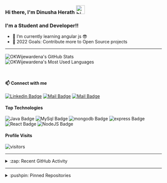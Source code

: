 ### Hi there, I'm Dinusha Herath <img src="https://user-images.githubusercontent.com/1303154/88677602-1635ba80-d120-11ea-84d8-d263ba5fc3c0.gif" width="28px" alt="hi">

### I'm a Student and Developer!!

- 🌱 I’m currently learning angular js 😎
- 🥅 2022 Goals: Contribute more to Open Source projects

---

<img align="center" alt="OKWijewardena's GitHub Stats" src="https://github-readme-stats.vercel.app/api?username=OKWijewardena&show_icons=true&hide_border=true&theme=radical"/>&nbsp;<img align="center" alt="OKWijewardena's Most Used Languages" src="https://github-readme-stats.vercel.app/api/top-langs/?username=OKWijewardena&layout=compact&theme=radical&hide_border=true"/>

<br>

#### :mailbox: Connect with me

[![Linkedin Badge](https://img.shields.io/badge/-Oshan_Wijewardena-0e76a8?style=flat&labelColor=0e76a8&logo=linkedin&logoColor=white)][linkedin]
[![Mail Badge](https://img.shields.io/badge/-Oshan_Wijewardena-e84393?style=flat&labelColor=e84393&logo=instagram&logoColor=white)][instagram]
[![Mail Badge](https://img.shields.io/badge/-Oshan_Wijewardena-c0392b?style=flat&labelColor=c0392b&logo=gmail&logoColor=white)][gmail]

#### Top Technologies

![Java Badge](https://img.shields.io/badge/-Java-maroon?style=for-the-badge&labelColor=white&logo=java&logoColor=black) ![MySql Badge](https://img.shields.io/badge/-MySQL-blue?style=for-the-badge&labelColor=white&logo=mysql&logoColor=black) ![mongodb Badge](https://img.shields.io/badge/-MongoDB-darkgreen?style=for-the-badge&labelColor=white&logo=mongodb&logoColor=black) ![express Badge](https://img.shields.io/badge/-Express-purple?style=for-the-badge&labelColor=white&logo=express&logoColor=black) ![React Badge](https://img.shields.io/badge/-React-lightblue?style=for-the-badge&labelColor=white&logo=react&logoColor=black)
![NodeJS Badge](https://img.shields.io/badge/-NodeJS-green?style=for-the-badge&labelColor=white&logo=node.js&logoColor=black)

#### Profile Visits

![visitors](https://visitor-badge.glitch.me/badge?page_id=OKWijewardena.OKWijewardena)

---

<details>

  <summary>:zap: Recent GitHub Activity</summary>
    
  <!--START_SECTION:activity-->
1. 🎉 Merged PR [#14](https://github.com/zaiidahamed/MovieReservation-App/pull/14) in [zaiidahamed/MovieReservation-App](https://github.com/zaiidahamed/MovieReservation-App)
2. 💪 Opened PR [#14](https://github.com/zaiidahamed/MovieReservation-App/pull/14) in [zaiidahamed/MovieReservation-App](https://github.com/zaiidahamed/MovieReservation-App)
3. 🎉 Merged PR [#9](https://github.com/zaiidahamed/MovieReservation-App/pull/9) in [zaiidahamed/MovieReservation-App](https://github.com/zaiidahamed/MovieReservation-App)
4. 💪 Opened PR [#9](https://github.com/zaiidahamed/MovieReservation-App/pull/9) in [zaiidahamed/MovieReservation-App](https://github.com/zaiidahamed/MovieReservation-App)
5. 🎉 Merged PR [#3](https://github.com/zaiidahamed/MovieReservation-App/pull/3) in [zaiidahamed/MovieReservation-App](https://github.com/zaiidahamed/MovieReservation-App)
  <!--END_SECTION:activity-->

</details>

---

<details>

  <summary>:pushpin: Pinned Repositories</summary>

  <br>
  
<!--   &nbsp;&nbsp;&nbsp;<a href="https://github.com/ImashaKuruppu25/SoundSpace">
    <img align="center" src="https://github-readme-stats.vercel.app/api/pin/?username=ImashaKuruppu25&repo=SoundSpace&theme=dracula&show_owner=true&hide_border=true" />
  </a>&nbsp;&nbsp;&nbsp;&nbsp;&nbsp; -->
  <a href="https://github.com/OKWijewardena/AutoCare-MAD-Project-">
    <img align="center" src="https://github-readme-stats.vercel.app/api/pin/?username=OKWijewardena&repo=AutoCare-MAD-Project&theme=dracula&show_owner=true&hide_border=true" />
  </a>
<!-- 
  <br>

&nbsp;&nbsp;&nbsp;<a href="https://github.com/lonewol7f/JavaCRUD">
<img align="center" src="https://github-readme-stats.vercel.app/api/pin/?username=ImashaKuruppu25&repo=JavaCRUD&theme=dracula&show_owner=true&hide_border=true" />
</a>&nbsp;&nbsp;&nbsp;&nbsp;&nbsp;
<a href="https://github.com/lonewol7f/diceGame">
<img align="center" src="https://github-readme-stats.vercel.app/api/pin/?username=lonewol7f&repo=diceGame&theme=dracula&show_owner=true&hide_border=true" />
</a>
-->

</details>

<!-- List of web sites -->

[instagram]: #
[linkedin]: #
[gmail]: mailto:oshan.wijewardena@gmail.com
